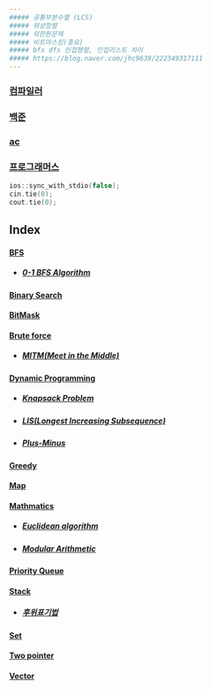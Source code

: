```yaml
---
##### 공통부분수열 (LCS)      
##### 위상정렬   
##### 외판원문제  
##### 비트마스킹(중요)
##### bfs dfs 인접행렬, 인접리스트 차이
##### https://blog.naver.com/jhc9639/222349317111
---
```

### <a href="https://www.onlinegdb.com/">컴파일러</a>
### <a href="https://www.acmicpc.net/">백준</a>
### <a href="https://solved.ac/">ac</a>
### <a href="https://programmers.co.kr/learn/challenges?tab=algorithm_practice_kit">프로그래머스</a>  

```cpp
ios::sync_with_stdio(false);
cin.tie(0);
cout.tie(0);
```

## Index
#### <a href="BFS/">BFS</a>
* ##### <a href="BFS/0-1 BFS Algorithm.md">0-1 BFS Algorithm</a>
#### <a href="Binary Search/Binary Search.md">Binary Search</a>
#### <a href="BitMask/BitMask.md">BitMask</a>
#### <a href="Brute force">Brute force</a>
* ##### <a href="Brute force/MITM(Meet in the Middle).md">MITM(Meet in the Middle)</a>
#### <a href="Dynamic Programming/Dynamic Programming.md">Dynamic Programming</a>
* ##### <a href="Dynamic Programming/Knapsack Problem.md">Knapsack Problem</a>
* ##### <a href="Dynamic Programming/LIS.md">LIS(Longest Increasing Subsequence)</a>
* ##### <a href="Dynamic Programming/Plus-Minus.md">Plus-Minus</a>
#### <a href="Greedy/Greedy.md">Greedy</a>
#### <a href="Hash/map.md">Map</a>
#### <a href="Mathmatics">Mathmatics</a>
* ##### <a href="Mathmatics/Euclidean algorithm.md">Euclidean algorithm</a>
* ##### <a href="Mathmatics/Modular Arithmetic.md">Modular Arithmetic</a>
#### <a href="Priority Queue/Priority Queue.md">Priority Queue</a>
#### <a href="Stack">Stack</a>
* ##### <a href="Stack/후위표기법.md">후위표기법</a>
#### <a href="Hash/set.md">Set</a>
#### <a href="Two pointer/Two pointer.md">Two pointer</a>
#### <a href="String/Vector.md">Vector</a>

